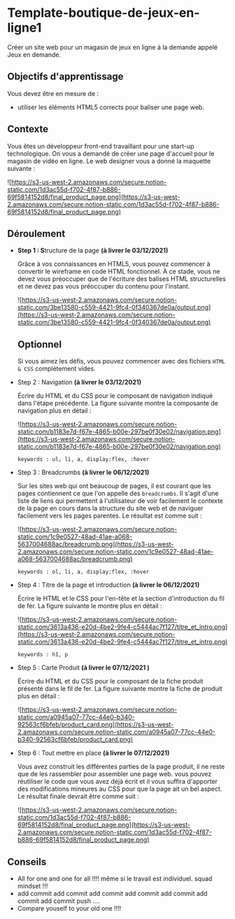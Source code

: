 # Template-boutique-de-jeux-en-ligne1
Créer un site web pour un magasin de jeux en ligne à la demande appelé Jeux en demande.
## Objectifs d'apprentissage

Vous devez être en mesure de :

- utiliser les éléments HTML5 corrects pour baliser une page web.

## Contexte

Vous êtes un développeur front-end travaillant pour une start-up technologique. On vous a demandé de créer une page d'accueil pour le magasin de vidéo en ligne. Le web designer vous a donné la maquette suivante :

![https://s3-us-west-2.amazonaws.com/secure.notion-static.com/1d3ac55d-f702-4f87-b886-69f5814152d8/final_product_page.png](https://s3-us-west-2.amazonaws.com/secure.notion-static.com/1d3ac55d-f702-4f87-b886-69f5814152d8/final_product_page.png)

## Déroulement

- **Step 1 : S**tructure de la page **(à livrer le 03/12/2021)**
    
    Grâce à vos connaissances en HTML5, vous pouvez commencer à convertir le wireframe en code HTML fonctionnel. À ce stade, vous ne devez vous préoccuper que de l'écriture des balises HTML structurelles et ne devez pas vous préoccuper du contenu pour l'instant.
    
    ![https://s3-us-west-2.amazonaws.com/secure.notion-static.com/3be13580-c559-4421-9fc4-0f340367de0a/output.png](https://s3-us-west-2.amazonaws.com/secure.notion-static.com/3be13580-c559-4421-9fc4-0f340367de0a/output.png)
    
    ## Optionnel
    
    Si vous aimez les défis, vous pouvez commencer avec des fichiers `HTML & CSS` complètement vides.
    
- Step 2 : Navigation **(à livrer le 03/12/2021)**
    
    Écrire du HTML et du CSS pour le composant de navigation indiqué dans l'étape précédente. La figure suivante montre la composante de navigation plus en détail :
    
    ![https://s3-us-west-2.amazonaws.com/secure.notion-static.com/b1183e7d-f67e-4865-b00e-297be0f30e02/navigation.png](https://s3-us-west-2.amazonaws.com/secure.notion-static.com/b1183e7d-f67e-4865-b00e-297be0f30e02/navigation.png)
    
    `keywords : ul, li, a, display:flex, :hover` 
    
- Step 3 : Breadcrumbs **(à livrer le 06/12/2021)**
    
    Sur les sites web qui ont beaucoup de pages, il est courant que les pages contiennent ce que l'on appelle des `breadcrumbs`. Il s'agit d'une liste de liens qui permettent à l'utilisateur de voir facilement le contexte de la page en cours dans la structure du site web et de naviguer facilement vers les pages parentes. Le résultat est comme suit :
    
    ![https://s3-us-west-2.amazonaws.com/secure.notion-static.com/1c9e0527-48ad-41ae-a068-5637004688ac/breadcrumb.png](https://s3-us-west-2.amazonaws.com/secure.notion-static.com/1c9e0527-48ad-41ae-a068-5637004688ac/breadcrumb.png)
    
    `keywords : ol, li, a, display:flex, :hover` 
    
- Step 4 : Titre de la page et introduction **(à livrer le 06/12/2021)**
    
    Écrire le HTML et le CSS pour l'en-tête et la section d'introduction du fil de fer. La figure suivante le montre plus en détail :
    
    ![https://s3-us-west-2.amazonaws.com/secure.notion-static.com/3613a436-e20d-4be2-9fe4-c5444ac7f127/titre_et_intro.png](https://s3-us-west-2.amazonaws.com/secure.notion-static.com/3613a436-e20d-4be2-9fe4-c5444ac7f127/titre_et_intro.png)
    
    `keywords : h1, p` 
    

- Step 5 :  Carte Produit **(à livrer le 07/12/2021 )**
    
    Écrire du HTML et du CSS pour le composant de la fiche produit présenté dans le fil de fer. La figure suivante montre la fiche de produit plus en détail :
    
    ![https://s3-us-west-2.amazonaws.com/secure.notion-static.com/a0945a07-77cc-44e0-b340-92563cf6bfeb/product_card.png](https://s3-us-west-2.amazonaws.com/secure.notion-static.com/a0945a07-77cc-44e0-b340-92563cf6bfeb/product_card.png)
    
- Step 6 : Tout mettre en place **(à livrer le 07/12/2021)**
    
    Vous avez construit les différentes parties de la page produit, il ne reste que de les rassembler pour assembler une page web. vous pouvez réutiliser le code que vous avez déjà écrit et il vous suffira d'apporter des modifications mineures au CSS pour que la page ait un bel aspect. Le résultat finale devrait être comme suit : 
    
    ![https://s3-us-west-2.amazonaws.com/secure.notion-static.com/1d3ac55d-f702-4f87-b886-69f5814152d8/final_product_page.png](https://s3-us-west-2.amazonaws.com/secure.notion-static.com/1d3ac55d-f702-4f87-b886-69f5814152d8/final_product_page.png)
    

## Conseils

- All for one and one for all !!!! même si le travail est individuel. squad mindset !!!
- add commit add commit add commit add commit add commit add commit add commit push ....
- Compare youself to your old one !!!!